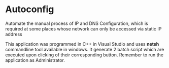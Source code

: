 # Autoconfig
Automate the manual process of IP and DNS Configuration, which is required at some places whose network can only be accessed via static IP address

This application was programmed in C++ in Visual Studio and uses **netsh** commandline tool available in windows. It generate 2 batch script which are executed upon clicking of their corresponding button. Remember to run the application as Administrator.
